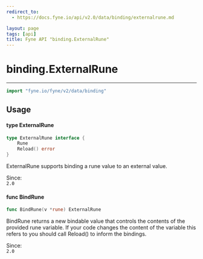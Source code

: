 ```yaml
---
redirect_to:
  - https://docs.fyne.io/api/v2.0/data/binding/externalrune.md

layout: page
tags: [api]
title: Fyne API "binding.ExternalRune"
---
```



# binding.ExternalRune
---
```go
import "fyne.io/fyne/v2/data/binding"
```

## Usage

#### type ExternalRune

```go
type ExternalRune interface {
	Rune
	Reload() error
}
```

ExternalRune supports binding a rune value to an external value.


<div class="since">Since: <code>
2.0</code></div>

#### func  BindRune

```go
func BindRune(v *rune) ExternalRune
```
BindRune returns a new bindable value that controls the contents of the provided rune variable. If your code changes the content of the variable this refers to you should call Reload() to inform the bindings.


<div class="since">Since: <code>
2.0</code></div>
